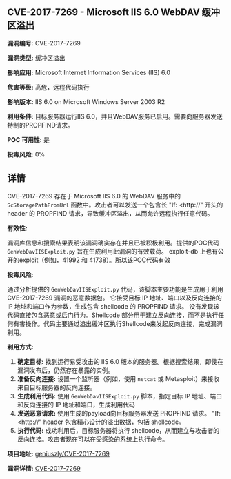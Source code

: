 ## CVE-2017-7269 - Microsoft IIS 6.0 WebDAV 缓冲区溢出

**漏洞编号:** CVE-2017-7269

**漏洞类型:** 缓冲区溢出

**影响应用:** Microsoft Internet Information Services (IIS) 6.0

**危害等级:** 高危，远程代码执行

**影响版本:** IIS 6.0 on Microsoft Windows Server 2003 R2

**利用条件:** 目标服务器运行IIS 6.0，并且WebDAV服务已启用。需要向服务器发送特制的PROPFIND请求。

**POC 可用性:** 是

**投毒风险:** 0%

## 详情

CVE-2017-7269 存在于 Microsoft IIS 6.0 的 WebDAV 服务中的 `ScStoragePathFromUrl` 函数中。攻击者可以发送一个包含长 "If: <http://" 开头的 header 的 PROPFIND 请求，导致缓冲区溢出，从而允许远程执行任意代码。

**有效性:**

漏洞库信息和搜索结果表明该漏洞确实存在并且已被积极利用。提供的POC代码 `GenWebDavIISExploit.py` 旨在生成利用此漏洞的有效载荷。 exploit-db 上也有公开的exploit（例如，41992 和 41738）。所以该POC代码有效

**投毒风险:**

通过分析提供的 `GenWebDavIISExploit.py` 代码，该脚本主要功能是生成用于利用 CVE-2017-7269 漏洞的恶意数据包。 它接受目标 IP 地址、端口以及反向连接的 IP 地址和端口作为参数，生成包含 shellcode 的 PROPFIND 请求。 没有发现该代码直接包含恶意或后门行为。Shellcode 部分用于建立反向连接，而不是执行任何有害操作。代码主要通过溢出缓冲区执行Shellcode来发起反向连接，完成漏洞利用。

**利用方式:**

1.  **确定目标:** 找到运行易受攻击的 IIS 6.0 版本的服务器。根据搜索结果，即使在漏洞发布后，仍然存在暴露的实例。
2.  **准备反向连接:** 设置一个监听器（例如，使用 `netcat` 或 Metasploit）来接收来自目标服务器的反向连接。
3.  **生成利用代码:** 使用 `GenWebDavIISExploit.py` 脚本，指定目标 IP 地址、端口和反向连接的 IP 地址和端口，生成利用代码
4.  **发送恶意请求:** 使用生成的payload向目标服务器发送 PROPFIND 请求。 "If: <http://" header 包含精心设计的溢出数据，包括 shellcode。
5.  **执行代码:** 成功利用后，目标服务器将执行 shellcode，从而建立与攻击者的反向连接。攻击者现在可以在受感染的系统上执行命令。

**项目地址:** [geniuszly/CVE-2017-7269](https://github.com/geniuszly/CVE-2017-7269)

**漏洞详情:** [CVE-2017-7269](https://nvd.nist.gov/vuln/detail/CVE-2017-7269)